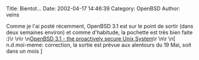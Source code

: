 Title: Bientot...
Date: 2002-04-17 14:46:39
Category: OpenBSD
Author: veins

Comme je l'ai posté récemment, OpenBSD 3.1 est sur le point de sortir (dans deux semaines environ) et comme d'habitude, la pochette est très bien faite  :)\r
\n\r
\n[OpenBSD 3.1 - the proactively secure Unix System](http://www.openbsd.org/31.html)\r
\n\r
\n[ n.d.moi-meme: correction, la sortie est prévue aux alentours du 19 Mai, soit dans un mois ]